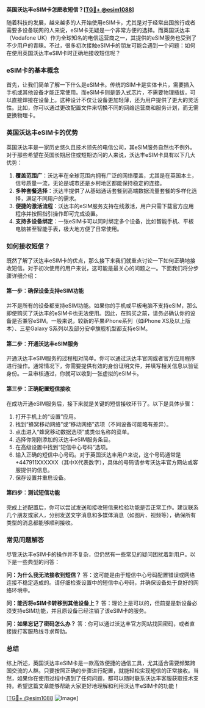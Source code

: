**英国沃达丰eSIM卡怎麽收短信？[[TG💪+ @esim1088](https://t.me/s/esim1088)]**

随着科技的发展，越来越多的人开始使用eSIM卡，尤其是对于经常出国旅行或者需要多设备联网的人来说，eSIM卡无疑是一个非常方便的选择。而英国沃达丰（Vodafone UK）作为全球知名的电信运营商之一，其提供的eSIM服务也受到了不少用户的青睐。不过，很多初次接触eSIM卡的朋友可能会遇到一个问题：如何在使用英国沃达丰eSIM卡时正确地接收短信呢？

### eSIM卡的基本概念

首先，让我们简单了解一下什么是eSIM卡。传统的SIM卡是实体卡片，需要插入手机或其他设备才能正常使用。而eSIM卡则是嵌入式芯片，不需要物理插拔，可以直接焊接在设备上。这种设计不仅让设备更加轻薄，还为用户提供了更大的灵活性。比如，你可以通过更改配置文件来切换不同的网络运营商和服务计划，而无需更换物理卡。

### 英国沃达丰eSIM卡的优势

英国沃达丰是一家历史悠久且技术领先的电信公司，其eSIM服务自然也不例外。对于那些希望在英国长期居住或短期访问的人来说，沃达丰eSIM卡具有以下几大优势：

1. **覆盖范围广**：沃达丰在全球范围内拥有广泛的网络覆盖，尤其是在英国本土，信号质量一流，无论是城市还是乡村地区都能保持稳定的连接。
2. **多种套餐选择**：沃达丰提供了从基础通话套餐到高端数据流量套餐的多样化选择，满足不同用户的需求。
3. **便捷的激活流程**：沃达丰的eSIM服务支持在线激活，用户只需下载官方应用程序并按照指引操作即可完成设置。
4. **支持多设备绑定**：一张eSIM卡可以同时绑定多个设备，比如智能手机、平板电脑甚至智能手表，极大地方便了日常使用。

### 如何接收短信？

既然了解了沃达丰eSIM卡的优点，那么接下来我们就重点讨论一下如何正确地接收短信。对于初次使用的用户来说，这可能是最关心的问题之一。下面我们将分步骤详细介绍：

#### 第一步：确保设备支持eSIM功能

并不是所有的设备都支持eSIM功能。如果你的手机或平板电脑不支持eSIM，那么即使购买了沃达丰的eSIM卡也无法使用。因此，在购买之前，请务必确认你的设备是否兼容eSIM。一般来说，较新的苹果iPhone系列（如iPhone XS及以上版本）、三星Galaxy S系列以及部分安卓旗舰机型都支持eSIM。

#### 第二步：开通沃达丰eSIM服务

开通沃达丰eSIM服务的过程相对简单。你可以通过沃达丰官网或者官方应用程序进行操作。通常情况下，你需要提供有效的身份证明文件，并填写相关信息以验证身份。一旦审核通过，你就可以收到一张虚拟的eSIM卡。

#### 第三步：正确配置短信接收

在成功开通eSIM服务后，接下来就是关键的短信接收环节了。以下是具体步骤：

1. 打开手机上的“设置”应用。
2. 找到“蜂窝移动网络”或“移动网络”选项（不同设备可能略有差异）。
3. 点击进入“蜂窝移动数据选项”或类似名称的菜单。
4. 选择你刚刚添加的沃达丰eSIM服务条目。
5. 在高级设置中找到“短信中心号码”选项。
6. 输入正确的短信中心号码。对于英国沃达丰用户来说，这个号码通常是+447911XXXXXX（其中X代表数字），具体的号码请参考沃达丰官方网站或客服提供的信息。
7. 保存设置并重启设备。

#### 第四步：测试短信功能

完成上述配置后，你可以尝试发送和接收短信来检验功能是否正常工作。建议联系几个朋友或家人，分别发送文字消息和多媒体消息（如图片、视频等），确保所有类型的消息都能够顺利接收。

### 常见问题解答

尽管沃达丰eSIM卡的操作并不复杂，但仍然有一些常见的疑问困扰着新用户。以下是一些典型的问答：

**问：为什么我无法接收到短信？**
答：这可能是由于短信中心号码配置错误或网络连接不稳定造成的。请仔细检查设置中的短信中心号码，并确保设备处于良好的网络环境中。

**问：能否将eSIM卡转移到其他设备上？**
答：理论上是可以的，但前提是新设备必须支持eSIM功能，并且原设备已经注销了该eSIM卡的服务。

**问：如果忘记了密码怎么办？**
答：你可以通过沃达丰官方网站找回密码，或者直接拨打客服热线寻求帮助。

### 总结

综上所述，英国沃达丰eSIM卡是一款高效便捷的通信工具，尤其适合需要频繁跨国交流的人群。只要按照正确的步骤进行配置，就能轻松实现短信的正常接收。当然，如果你在使用过程中遇到了任何问题，都可以随时联系沃达丰客服获取技术支持。希望这篇文章能够帮助大家更好地理解和利用沃达丰eSIM卡的功能！

[[TG💪+ @esim1088](https://t.me/s/esim1088) ![Image](https://i.postimg.cc/4NQfJmqS/Snipaste-2025-05-13-00-14-12.png)]